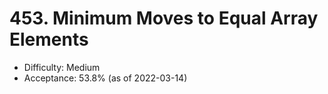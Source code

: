 # 453. Minimum Moves to Equal Array Elements
- Difficulty: Medium
- Acceptance: 53.8% (as of 2022-03-14)
